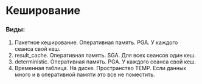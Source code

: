 # Кеширование

### Виды: 
  1. Пакетное кеширование. Оперативная память. PGA. У каждого сеанса свой кеш. 
  2. result_cache. Оперативная память. SGA. Для всех сеансов один кеш. 
  3. deterministic. Оперативная память. PGA. У каждого сеанса свой кеш. 
  4. Временная таблица. На диске. Пространство TEMP. Если данных много и в оперативной памяти это все не поместить. 
